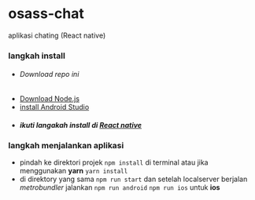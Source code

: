 # osass-chat
aplikasi chating (React native)

### langkah install
* ###### Download repo ini
* [Download Node.js](https://nodejs.org/en/download)
* [install Android Studio](https://developer.android.com/studio)
 * ##### ikuti langakah install di [React native](https://reactnative.dev/docs/environment-setup)
### langkah menjalankan aplikasi

  * pindah ke direktori projek `npm install` di terminal atau jika menggunakan __yarn__ `yarn install`
  * di direktory yang sama `npm run start` dan setelah localserver berjalan *metrobundler* jalankan `npm run android` `npm run ios` untuk __ios__
